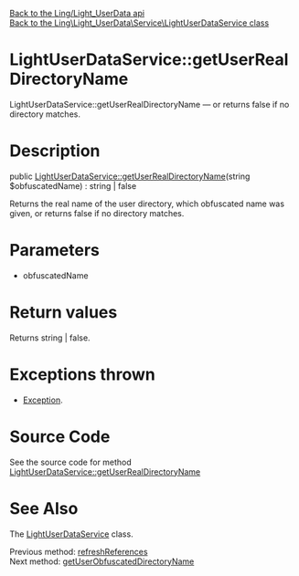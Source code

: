 [Back to the Ling/Light_UserData api](https://github.com/lingtalfi/Light_UserData/blob/master/doc/api/Ling/Light_UserData.md)<br>
[Back to the Ling\Light_UserData\Service\LightUserDataService class](https://github.com/lingtalfi/Light_UserData/blob/master/doc/api/Ling/Light_UserData/Service/LightUserDataService.md)


LightUserDataService::getUserRealDirectoryName
================



LightUserDataService::getUserRealDirectoryName — or returns false if no directory matches.




Description
================


public [LightUserDataService::getUserRealDirectoryName](https://github.com/lingtalfi/Light_UserData/blob/master/doc/api/Ling/Light_UserData/Service/LightUserDataService/getUserRealDirectoryName.md)(string $obfuscatedName) : string | false




Returns the real name of the user directory, which obfuscated name was given,
or returns false if no directory matches.




Parameters
================


- obfuscatedName

    


Return values
================

Returns string | false.


Exceptions thrown
================

- [Exception](http://php.net/manual/en/class.exception.php).&nbsp;







Source Code
===========
See the source code for method [LightUserDataService::getUserRealDirectoryName](https://github.com/lingtalfi/Light_UserData/blob/master/Service/LightUserDataService.php#L520-L528)


See Also
================

The [LightUserDataService](https://github.com/lingtalfi/Light_UserData/blob/master/doc/api/Ling/Light_UserData/Service/LightUserDataService.md) class.

Previous method: [refreshReferences](https://github.com/lingtalfi/Light_UserData/blob/master/doc/api/Ling/Light_UserData/Service/LightUserDataService/refreshReferences.md)<br>Next method: [getUserObfuscatedDirectoryName](https://github.com/lingtalfi/Light_UserData/blob/master/doc/api/Ling/Light_UserData/Service/LightUserDataService/getUserObfuscatedDirectoryName.md)<br>

